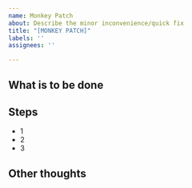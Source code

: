 ```yaml
---
name: Monkey Patch
about: Describe the minor inconvenience/quick fix
title: "[MONKEY PATCH]"
labels: ''
assignees: ''

---
```


## What is to be done

## Steps
 - 1
 - 2
 - 3
## Other thoughts
